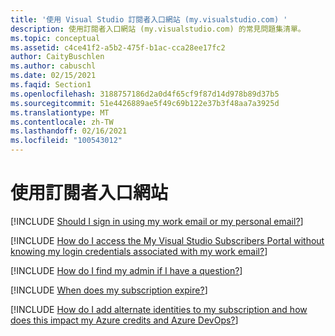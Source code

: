 ```yaml
---
title: '使用 Visual Studio 訂閱者入口網站 (my.visualstudio.com) '
description: 使用訂閱者入口網站 (my.visualstudio.com) 的常見問題集清單。
ms.topic: conceptual
ms.assetid: c4ce41f2-a5b2-475f-b1ac-cca28ee17fc2
author: CaityBuschlen
ms.author: cabuschl
ms.date: 02/15/2021
ms.faqid: Section1
ms.openlocfilehash: 3188757186d2a0d4f65cf9f87d14d978b89d37b5
ms.sourcegitcommit: 51e4426889ae5f49c69b122e37b3f48aa7a3925d
ms.translationtype: MT
ms.contentlocale: zh-TW
ms.lasthandoff: 02/16/2021
ms.locfileid: "100543012"
---
```

# <a name="using-the-subscriber-portal"></a>使用訂閱者入口網站

[!INCLUDE [Should I sign in using my work email or my personal email?](includes/work-or-personal-email.md)]

[!INCLUDE [How do I access the My Visual Studio Subscribers Portal without knowing my login credentials associated with my work email?](includes/access-without-credentials.md)]

[!INCLUDE [How do I find my admin if I have a question?](includes/find-admin.md)]

[!INCLUDE [When does my subscription expire?](includes/expiration.md)]

[!INCLUDE [How do I add alternate identities to my subscription and how does this impact my Azure credits and Azure DevOps?](includes/alternate-identities.md)]
